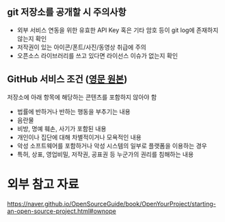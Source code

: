 ## git 저장소를 공개할 시 주의사항

 - 외부 서비스 연동을 위한 유효한 API Key 혹은 기타 암호 등이 git log에 존재하지 않는지 확인
 - 저작권이 있는 아이콘/폰트/사진/동영상 취급에 주의
 - 오픈소스 라이브러리를 쓰고 있다면 라이선스 이슈가 없는지 확인

## GitHub 서비스 조건 ([영문 원본](https://help.github.com/articles/github-terms-of-service/#c-acceptable-use))

저장소에 아래 항목에 해당하는 콘텐츠를 포함하지 않아야 함
 - 법률에 반하거나 반하는 행동을 부추기는 내용
 - 음란물
 - 비방, 명예 훼손, 사기가 포함된 내용
 - 개인이나 집단에 대해 차별적이거나 모욕적인 내용
 - 악성 소프트웨어를 포함하거나 악성 시스템의 일부로 플랫폼을 이용하는 경우
 - 특허, 상표, 영업비밀, 저작권, 공표권 등 누군가의 권리를 침해하는 내용

# 외부 참고 자료

https://naver.github.io/OpenSourceGuide/book/OpenYourProject/starting-an-open-source-project.html#ownope

